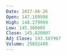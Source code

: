 ```yaml
---
Date: 2017-06-26
Open: 147.169998
High: 148.279999
Low: 145.380005
Close: 145.820007
Adj Close: 143.587967
Volume: 25692400
---
```

